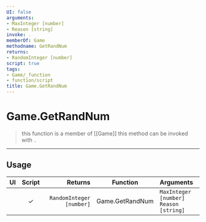 ```yaml
---
UI: false
arguments:
- MaxInteger [number]
- Reason [string]
invoke: .
memberOf: Game
methodname: GetRandNum
returns:
- RandomInteger [number]
script: true
tags:
- Game/_function
- function/script
title: Game.GetRandNum
---
```

# Game.GetRandNum
> this function is a member of [[Game]]
> this method can be invoked with `.`
-----
## Usage
|  UI | Script | Returns | Function | Arguments |
|:---:|:------:|-------:|:--------:|:---------|
| |✓|`RandomInteger [number]`|Game.GetRandNum|`MaxInteger [number]`<br>`Reason [string]`|
